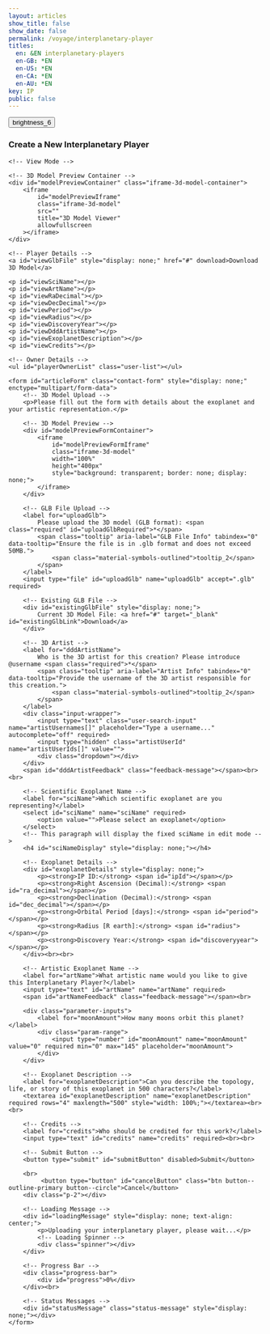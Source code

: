 ```yaml
---
layout: articles
show_title: false
show_date: false
permalink: /voyage/interplanetary-player
titles:
  en: &EN interplanetary-players
  en-GB: *EN
  en-US: *EN
  en-CA: *EN
  en-AU: *EN
key: IP
public: false
---
```


<div class="form-container">
    <div class="button-container">
        <div class="back-button-container">
            <a href="/voyage" title="Back to Voyage">
                <button id="backButton" class="btn button--outline-primary button--circle">
                    <span class="material-symbols-outlined">brightness_6</span>
                </button>
            </a>
        </div>
        <div class="edit-button-container">
            <button id="editButton" class="btn button--outline-primary button--circle" title="Edit Interplanetary Player" style="display: none;">
                <span class="material-symbols-outlined">edit</span> 
            </button>
        </div>
    </div>
    <h3 id="formTitle">Create a New Interplanetary Player</h3>

    <!-- View Mode -->
<div id="interplanetaryPlayerView" style="display: block;"> <!-- Ensure view is visible -->

    <!-- 3D Model Preview Container -->
    <div id="modelPreviewContainer" class="iframe-3d-model-container">
        <iframe 
            id="modelPreviewIframe"
            class="iframe-3d-model"
            src=""
            title="3D Model Viewer"
            allowfullscreen
        ></iframe>
    </div>

    <!-- Player Details -->
    <a id="viewGlbFile" style="display: none;" href="#" download>Download 3D Model</a>
    
    <p id="viewSciName"></p>
    <p id="viewArtName"></p>
    <p id="viewRaDecimal"></p>
    <p id="viewDecDecimal"></p>
    <p id="viewPeriod"></p>
    <p id="viewRadius"></p>
    <p id="viewDiscoveryYear"></p>
    <p id="viewDddArtistName"></p>
    <p id="viewExoplanetDescription"></p>
    <p id="viewCredits"></p>
    
    <!-- Owner Details -->
    <ul id="playerOwnerList" class="user-list"></ul>
</div>        
    <!-- Edit/Create Mode -->

    <form id="articleForm" class="contact-form" style="display: none;" enctype="multipart/form-data">
        <!-- 3D Model Upload -->
        <p>Please fill out the form with details about the exoplanet and your artistic representation.</p>

        <!-- 3D Model Preview -->
        <div id="modelPreviewFormContainer">
            <iframe 
                id="modelPreviewFormIframe"
                class="iframe-3d-model" 
                width="100%" 
                height="400px" 
                style="background: transparent; border: none; display: none;">
            </iframe>
        </div>

        <!-- GLB File Upload -->
        <label for="uploadGlb">
            Please upload the 3D model (GLB format): <span class="required" id="uploadGlbRequired">*</span>
            <span class="tooltip" aria-label="GLB File Info" tabindex="0" data-tooltip="Ensure the file is in .glb format and does not exceed 50MB.">
                <span class="material-symbols-outlined">tooltip_2</span>
            </span>
        </label>
        <input type="file" id="uploadGlb" name="uploadGlb" accept=".glb" required>

        <!-- Existing GLB File -->
        <div id="existingGlbFile" style="display: none;">
            Current 3D Model File: <a href="#" target="_blank" id="existingGlbLink">Download</a>
        </div>

        <!-- 3D Artist -->
        <label for="dddArtistName">
            Who is the 3D artist for this creation? Please introduce @username <span class="required">*</span>
            <span class="tooltip" aria-label="Artist Info" tabindex="0" data-tooltip="Provide the username of the 3D artist responsible for this creation.">
                <span class="material-symbols-outlined">tooltip_2</span>
            </span>
        </label>
        <div class="input-wrapper">
            <input type="text" class="user-search-input" name="artistUsernames[]" placeholder="Type a username..." autocomplete="off" required>
            <input type="hidden" class="artistUserId" name="artistUserIds[]" value="">
            <div class="dropdown"></div>
        </div>
        <span id="dddArtistFeedback" class="feedback-message"></span><br><br>

        <!-- Scientific Exoplanet Name -->
        <label for="sciName">Which scientific exoplanet are you representing?</label>
        <select id="sciName" name="sciName" required>
            <option value="">Please select an exoplanet</option>
        </select>
        <!-- This paragraph will display the fixed sciName in edit mode -->
        <h4 id="sciNameDisplay" style="display: none;"></h4>

        <!-- Exoplanet Details -->
        <div id="exoplanetDetails" style="display: none;">
            <p><strong>IP ID:</strong> <span id="ipId"></span></p>
            <p><strong>Right Ascension (Decimal):</strong> <span id="ra_decimal"></span></p>
            <p><strong>Declination (Decimal):</strong> <span id="dec_decimal"></span></p>
            <p><strong>Orbital Period [days]:</strong> <span id="period"></span></p>
            <p><strong>Radius [R earth]:</strong> <span id="radius"></span></p>
            <p><strong>Discovery Year:</strong> <span id="discoveryyear"></span></p>
        </div><br><br>

        <!-- Artistic Exoplanet Name -->
        <label for="artName">What artistic name would you like to give this Interplanetary Player?</label>
        <input type="text" id="artName" name="artName" required>
        <span id="artNameFeedback" class="feedback-message"></span><br>

        <div class="parameter-inputs">
            <label for="moonAmount">How many moons orbit this planet?</label>
            <div class="param-range">
                <input type="number" id="moonAmount" name="moonAmount" value="0" required min="0" max="145" placeholder="moonAmount">
            </div>
        </div>

        <!-- Exoplanet Description -->
        <label for="exoplanetDescription">Can you describe the topology, life, or story of this exoplanet in 500 characters?</label>
        <textarea id="exoplanetDescription" name="exoplanetDescription" required rows="4" maxlength="500" style="width: 100%;"></textarea><br><br>

        <!-- Credits -->
        <label for="credits">Who should be credited for this work?</label>
        <input type="text" id="credits" name="credits" required><br><br>

        <!-- Submit Button -->
        <button type="submit" id="submitButton" disabled>Submit</button>

        <br>
             <button type="button" id="cancelButton" class="btn button--outline-primary button--circle">Cancel</button>
        <div class="p-2"></div>

        <!-- Loading Message -->
        <div id="loadingMessage" style="display: none; text-align: center;">
            <p>Uploading your interplanetary player, please wait...</p>
            <!-- Loading Spinner -->
            <div class="spinner"></div>
        </div>

        <!-- Progress Bar -->
        <div class="progress-bar">
            <div id="progress">0%</div>
        </div><br>

        <!-- Status Messages -->
        <div id="statusMessage" class="status-message" style="display: none;"></div>
    </form>
</div>
<div id="toastContainer"></div>

<script>
    // Define the API base URL
    const API_BASE_URL = 'https://media.maar.world:443/api';

    // Define the file category for this form
    const FILE_CATEGORY_UPLOAD = 'interplanetaryPlayers'; // Must match the category in spacesUtils.js

    // Toast Function for User Notifications
    function showToast(message, type = 'success') {
        const toastContainer = document.getElementById('toastContainer');
        const toast = document.createElement('div');
        const toastId = `toast_${Date.now()}`;
        toast.classList.add('toast');
        toast.setAttribute('id', toastId);
        toast.setAttribute('role', 'alert');
        toast.setAttribute('aria-live', 'assertive');
        toast.setAttribute('aria-atomic', 'true');

        if (type === 'success') {
            toast.classList.add('success');
        } else if (type === 'error') {
            toast.classList.add('error');
        }

        // Close Button
        const closeBtn = document.createElement('button');
        closeBtn.classList.add('close-btn');
        closeBtn.innerHTML = '&times;';
        closeBtn.onclick = () => {
            toast.classList.remove('show');
            setTimeout(() => {
                const toastElem = document.getElementById(toastId);
                if (toastElem) {
                    toastElem.remove();
                }
            }, 500);
        };

        toast.appendChild(closeBtn);
        toast.appendChild(document.createTextNode(message));
        toastContainer.appendChild(toast);

        // Show the toast
        setTimeout(() => {
            toast.classList.add('show');
        }, 100);

        // Automatically hide the toast after 3 seconds
        setTimeout(() => {
            toast.classList.remove('show');
            setTimeout(() => {
                const toastElem = document.getElementById(toastId);
                if (toastElem) {
                    toastElem.remove();
                }
            }, 500);
        }, 3000);
    }

    // URL Parameters
    const urlParams = new URLSearchParams(window.location.search);
    let initialMode = urlParams.get('mode'); // 'edit', 'view', or null
    let playerId = urlParams.get('playerId') || ''; // Default to '' if 'playerId' is not provided.

    // Global Variables
    let playerData = null; // Holds the current player data
    let exoplanetData = {}; // Holds exoplanet data fetched from the API
    const userId = localStorage.getItem('userId'); // Retrieve the logged-in user's ID
    let isOwner = false; // Indicates if the current user is the owner of the player
    let moonAmountInput = null; // Reference to the moonAmount input
    let currentMode = 'create'; // Current mode: 'create', 'edit', 'view'

    // Initialize the form once the DOM is loaded
    document.addEventListener('DOMContentLoaded', async () => {
        setupFormListeners();
        await loadExoplanetData();
        setupArtNameValidation();

        // Determine initial mode based on URL parameters
        if (initialMode === 'edit' && playerId) {
            currentMode = 'edit';
            await loadInterplanetaryPlayersDetails(playerId);
        } else if (initialMode === 'view' && playerId) {
            currentMode = 'view';
            await loadInterplanetaryPlayersDetails(playerId);
        } else {
            currentMode = 'create';
            clearFormFields();
        }

        setFormMode(currentMode);

        // Push the initial state to history
        history.replaceState({ mode: currentMode, playerId }, '', window.location.href);
    });

    // Function to load exoplanet data from the server
    async function loadExoplanetData() {
        try {
            console.log('Fetching exoplanet data from server');
            const response = await fetch(`${API_BASE_URL}/interplanetaryplayers/fetch-exoplanet-data`);
            if (!response.ok) {
                throw new Error(`Failed to fetch exoplanet data: ${response.statusText}`);
            }
            const data = await response.json();
            console.log('Exoplanet data fetched:', data);
            
            // Check if data has success and exoplanets array
            if (data.success && Array.isArray(data.exoplanets) && data.exoplanets.length > 0) {
                const exoplanetObject = data.exoplanets[0]; // Access the first element
                //console.log('Exoplanet Object:', exoplanetObject);
                exoplanetData = {}; // Initialize as an empty object

                // Iterate through the keys of the exoplanetObject to build exoplanetData
                Object.keys(exoplanetObject).forEach(ipId => {
                    //console.log('Processing ipId:', ipId);
                    if (ipId !== 'undefined') { // Exclude undefined keys
                        exoplanetData[ipId] = exoplanetObject[ipId];
                    } else {
                        console.warn('Encountered undefined ipId:', exoplanetObject[ipId]);
                    }
                });

                console.log('Structured Exoplanet Data:', exoplanetData);
                populateExoplanetDropdown();
            } else {
                throw new Error('Exoplanet data is empty or not in the expected format.');
            }
        } catch (error) {
            console.error('Error loading exoplanet data:', error);
            showToast('Failed to load exoplanet data. Please refresh the page.', 'error');
        }
    }

// Function to populate the exoplanet dropdown with data fetched from the API
function populateExoplanetDropdown() {
    const selectElement = document.getElementById('sciName');
    selectElement.innerHTML = '<option value="">Please select an exoplanet</option>';

    // Iterate over the keys in exoplanetData
    Object.keys(exoplanetData).forEach(ipId => {
        const exoplanet = exoplanetData[ipId];

        // Only add to the dropdown if artName is explicitly null or the string "null"
        if (exoplanet.artName === null || exoplanet.artName === 'null') {
            const option = document.createElement('option');
            option.value = ipId; // Set ipId as the value for the option
            option.textContent = `${ipId}: ${exoplanet.sciName}`; // Display ipId and sciName
            selectElement.appendChild(option);
        }
    });

    console.log('Exoplanet dropdown populated with available exoplanets.');
}

function collectArtistUserIds() {
    const artistIdInputs = document.querySelectorAll('.artistUserId');
    const artistIds = Array.from(artistIdInputs).map(input => input.value.trim());
    return artistIds.filter(id => id); // Remove empty entries
}


function clearFormFields() {
    const sciName = document.getElementById('sciName');
    if (sciName) sciName.value = '';

    const artName = document.getElementById('artName');
    if (artName) artName.value = '';

    const dddArtistName = document.getElementById('dddArtistName');
    if (dddArtistName) dddArtistName.value = '';

    const exoplanetDescription = document.getElementById('exoplanetDescription');
    if (exoplanetDescription) exoplanetDescription.value = '';

    const credits = document.getElementById('credits');
    if (credits) credits.value = '';

    const uploadGlb = document.getElementById('uploadGlb');
    if (uploadGlb) uploadGlb.value = '';

    const moonAmount = document.getElementById('moonAmount');
    if (moonAmount) moonAmount.value = '0';

    const exoplanetDetails = document.getElementById('exoplanetDetails');
    if (exoplanetDetails) exoplanetDetails.style.display = 'none';

    displayArtNameFeedback('', '');

    const submitButton = document.getElementById('submitButton');
    if (submitButton) submitButton.disabled = true;

    const existingGlbFile = document.getElementById('existingGlbFile');
    if (existingGlbFile) existingGlbFile.style.display = 'none';

    const modelPreviewFormIframe = document.getElementById('modelPreviewFormIframe');
    if (modelPreviewFormIframe) {
        modelPreviewFormIframe.src = '';
        modelPreviewFormIframe.style.display = 'none';
    }
}

// Function to Set Up Form Listeners
function setupFormListeners() {
    // Reference to moonAmount input
    moonAmountInput = document.getElementById('moonAmount');
    const cancelButton = document.getElementById('cancelButton');

    // Validate moonAmount to be between 0 and 145
    if (moonAmountInput) {
        moonAmountInput.addEventListener('input', function() {
            let value = parseInt(moonAmountInput.value, 10);

            if (isNaN(value) || value < 0) {
                value = 0;
            } else if (value > 145) {
                value = 145;
            }

            moonAmountInput.value = value;
        });
    }

    // GLB Upload Preview
    const uploadGlbInput = document.getElementById('uploadGlb');
    if (uploadGlbInput) {
        uploadGlbInput.addEventListener('change', function(event) {
            const modelPreviewIframe = document.getElementById('modelPreviewFormIframe');
            const file = event.target.files[0];

            if (file && modelPreviewIframe) {
                const reader = new FileReader();
                reader.onload = function(e) {
                    modelPreviewIframe.src = e.target.result;
                    modelPreviewIframe.style.display = 'block';
                };
                reader.readAsDataURL(file);
            } else if (modelPreviewIframe) {
                modelPreviewIframe.src = '';
                modelPreviewIframe.style.display = 'none';
            }
        });
    }

    // Cancel Button Event Listener
    if (cancelButton) {
        cancelButton.addEventListener('click', function() {
            setFormMode("view");
            console.log("Canceling form editing/creation.");
        });
    }

    // Save form data on input change
    const formElements = document.querySelectorAll('#articleForm input, #articleForm select, #articleForm textarea');

    formElements.forEach(element => {
        element.addEventListener('input', saveFormData);
    });

    // Handle form submission
    const articleForm = document.getElementById('articleForm');
    if (articleForm) {
        articleForm.addEventListener('submit', function(event) {
            event.preventDefault();
            handleFormSubmission();
        });
    }

    // Handle change in exoplanet selection
    const sciNameSelect = document.getElementById('sciName');
    if (sciNameSelect) {
        sciNameSelect.addEventListener('change', updateDetails);
    }

    // Add event listeners to file inputs to monitor file selections
    if (uploadGlbInput) {
        uploadGlbInput.addEventListener('change', checkFileUploads);
    }
}

// Function to Update Exoplanet Details on Selection Change
function updateDetails() {
    const sciNameSelect = document.getElementById('sciName');
    if (!sciNameSelect) {
        console.error('sciName select element not found');
        return;
    }

    const selectedIpId = sciNameSelect.value;
    const detailsDiv = document.getElementById('exoplanetDetails');
    if (!detailsDiv) {
        console.error('exoplanetDetails div not found');
        return;
    }

    const exoplanet = exoplanetData[selectedIpId]; // Access exoplanet by ipId

    if (!selectedIpId || !exoplanet) {
        detailsDiv.style.display = 'none';
    } else {
        // Populate the details section with exoplanet data
        document.getElementById('ipId').textContent = selectedIpId;
        document.getElementById('ra_decimal').textContent = exoplanet.ra_decimal || 'N/A';
        document.getElementById('dec_decimal').textContent = exoplanet.dec_decimal || 'N/A';
        document.getElementById('period').textContent = exoplanet.period || 'N/A';
        document.getElementById('radius').textContent = exoplanet.radius || 'N/A';
        document.getElementById('discoveryyear').textContent = exoplanet.discoveryyear || 'N/A';
        detailsDiv.style.display = 'block';
    }
}

    // Function to Save Form Data Locally (Optional)
function saveFormData() {
    const formData = {};

    const sciNameElement = document.getElementById('sciName');
    if (sciNameElement) formData.sciName = sciNameElement.value;

    const artNameElement = document.getElementById('artName');
    if (artNameElement) formData.artName = artNameElement.value;

    const moonAmountElement = document.getElementById('moonAmount');
    if (moonAmountElement) formData.moonAmount = moonAmountElement.value;

    const dddArtistNameElement = document.getElementById('dddArtistName');
    if (dddArtistNameElement) formData.dddArtistName = dddArtistNameElement.value;

    const exoplanetDescriptionElement = document.getElementById('exoplanetDescription');
    if (exoplanetDescriptionElement) formData.exoplanetDescription = exoplanetDescriptionElement.value;

    const creditsElement = document.getElementById('credits');
    if (creditsElement) formData.credits = creditsElement.value;

    localStorage.setItem('protoFormData', JSON.stringify(formData));
}

// Function to Load Saved Form Data (Optional)
function loadFormData() {
    const savedData = JSON.parse(localStorage.getItem('protoFormData'));
    if (savedData) {
        document.getElementById('sciName').value = savedData.sciName || '';
        document.getElementById('artName').value = savedData.artName || '';
        document.getElementById('moonAmount').value = savedData.moonAmount || '0';
        document.getElementById('dddArtistName').value = savedData.dddArtistName || '';
        document.getElementById('exoplanetDescription').value = savedData.exoplanetDescription || '';
        document.getElementById('credits').value = savedData.credits || '';
    }
}

/**
 * Function to Handle Form Submission with Enhanced Validation
 */
async function handleFormSubmission() {
    // In Create Mode, ensure GLB file is uploaded
    if (currentMode === 'create') {
        const glbFile = document.getElementById('uploadGlb').files[0];

        if (!glbFile) {
            showToast('Please upload the 3D model (GLB) before submitting.', 'error');
            return;
        }
    }

    submitForm(); // Proceed with form submission
}

/**
 * Function to Submit the Form for Creating or Editing an Interplanetary Player.
 */
// Frontend JavaScript

async function submitForm() {
  disableFormInputs();

  const submitButton = document.querySelector('#articleForm button[type="submit"]');
  if (submitButton) {
    submitButton.disabled = true;
    submitButton.textContent = 'Submitting...';
  }

  const url = currentMode === 'edit'
    ? `${API_BASE_URL}/interplanetaryplayers/${playerId}`
    : `${API_BASE_URL}/interplanetaryplayers`;

  const method = currentMode === 'edit' ? 'PATCH' : 'POST';
  console.log('Submitting form to:', url);

  // Collect moon amount and validate range
  let moonAmount = 0;
  const moonAmountInput = document.getElementById('moonAmount');
  if (moonAmountInput) {
    moonAmount = parseInt(moonAmountInput.value, 10);
    moonAmount = isNaN(moonAmount) || moonAmount < 0 ? 0 : moonAmount > 145 ? 145 : moonAmount;
  }

  // Determine sciName and ipId based on the mode
  let sciName = '';
  let selectedIpId = '';

  if (currentMode === 'create') {
    const sciNameSelect = document.getElementById('sciName');
    if (sciNameSelect) {
      selectedIpId = sciNameSelect.value;
      sciName = selectedIpId && exoplanetData[selectedIpId]
        ? exoplanetData[selectedIpId].sciName
        : 'Unknown Exoplanet';
    }
  } else if (currentMode === 'edit') {
    selectedIpId = playerData.ipId; // From loaded player data
    sciName = playerData.sciName;    // From loaded player data
  }

  // Collect form data with null checks
  const artNameInput = document.getElementById('artName');
  const artName = artNameInput ? artNameInput.value.trim() : '';

  const raDecimalElement = document.getElementById('ra_decimal');
  const ra_decimal = raDecimalElement ? parseFloat(raDecimalElement.textContent) || 0 : 0;

  const decDecimalElement = document.getElementById('dec_decimal');
  const dec_decimal = decDecimalElement ? parseFloat(decDecimalElement.textContent) || 0 : 0;

  const periodElement = document.getElementById('period');
  const period = periodElement ? parseFloat(periodElement.textContent) || 0 : 0;

  const radiusElement = document.getElementById('radius');
  const radius = radiusElement ? parseFloat(radiusElement.textContent) || 0 : 0;

  const discoveryYearElement = document.getElementById('discoveryyear');
  const discoveryyear = discoveryYearElement ? parseInt(discoveryYearElement.textContent, 10) || 0 : 0;

  const exoplanetDescriptionElement = document.getElementById('exoplanetDescription');
  const description = exoplanetDescriptionElement ? exoplanetDescriptionElement.value.trim() : '';

  const creditsElement = document.getElementById('credits');
  const credits = creditsElement ? creditsElement.value.trim() : '';

  // Collect artist user IDs
  const dddArtistIds = collectArtistUserIds();

  // Ensure we have at least one artist ID
  if (dddArtistIds.length === 0) {
    showToast('Please select a valid 3D artist.', 'error');
    enableFormInputs();
    return;
  }

  const initialData = {
    ownerId: userId,
    isPublic: false,
    ipId: selectedIpId,
    sciName,
    artName,
    moonAmount,
    ra_decimal,
    dec_decimal,
    period,
    radius,
    discoveryyear,
    description,
    credits,
    dddArtistId: dddArtistIds[0], // Since we have only one artist field
  };

  const glbFileInput = document.getElementById('uploadGlb');
  const glbFile = glbFileInput ? glbFileInput.files[0] : null;

  if (glbFile) {
    initialData.glbFileName = glbFile.name;
    initialData.glbFileType = glbFile.type || getMimeTypeFromFileName(glbFile.name);
  }

  console.log('Initial data to be sent:', initialData);

  try {
    const response = await fetch(url, {
      method,
      headers: {
        'Content-Type': 'application/json'
      },
      body: JSON.stringify(initialData)
    });

    const dataResponse = await response.json();

    if (!dataResponse.success) {
      throw new Error(dataResponse.message || 'An error occurred during submission.');
    }

    const { playerId: receivedPlayerId, glbUploadURL, glbKey } = dataResponse;

    // Check if necessary keys for uploading files are present if files were selected
    if (glbFile) {
      if (!glbKey || !glbUploadURL) {
        throw new Error('GLB upload key or URL missing from the server response.');
      }

      console.log('Received presigned URLs and keys:', { receivedPlayerId, glbKey });
      await uploadGlbFile(glbUploadURL, glbFile);
      await finalizeInterplanetaryPlayer(receivedPlayerId, glbKey);
    }

    handleSuccessResponse({ playerId: receivedPlayerId });

  } catch (error) {
    console.error('Error:', error);
    showToast(`Error: ${error.message}`, 'error');
  } finally {
    enableFormInputs();
    if (submitButton) {
      submitButton.disabled = false;
      submitButton.textContent = 'Submit';
    }
  }
}


/**
 * Function to Upload GLB File Using Presigned URL.
 */
async function uploadGlbFile(glbUploadURL, glbFile) {
    /**
     * Helper function to upload a file.
     */
    async function uploadFile(url, file) {
        const response = await fetch(url, {
            method: 'PUT',
            headers: {
                'Content-Type': file.type || getMimeTypeFromFileName(file.name),
            },
            body: file,
        });

        if (!response.ok) {
            throw new Error('File upload failed.');
        }
    }

    // Upload the GLB file
    await uploadFile(glbUploadURL, glbFile);

    console.log('GLB file uploaded successfully.');
}

/**
 * Function to Finalize the Interplanetary Player.
 */
async function finalizeInterplanetaryPlayer(playerId, glbKey) {
    const finalizeUrl = `${API_BASE_URL}/interplanetaryplayers/finalize`;

    const finalizeData = {
        playerId,
        glbKey
    };

    const finalizeResponse = await fetch(finalizeUrl, {
        method: 'POST',
        headers: {
            'Content-Type': 'application/json'
        },
        body: JSON.stringify(finalizeData)
    });

    const finalizeDataResponse = await finalizeResponse.json();

    if (!finalizeDataResponse.success) {
        throw new Error(finalizeDataResponse.message || 'An error occurred during finalization.');
    }

    console.log('Interplanetary Player finalized successfully.');
}

    /**
     * Helper function to get MIME type from file name
     * @param {string} fileName - The name of the file.
     * @returns {string} - The MIME type.
     */
    function getMimeTypeFromFileName(fileName) {
        const extension = fileName.split('.').pop().toLowerCase();
        switch (extension) {
            case 'glb':
                return 'model/gltf-binary';
            case 'jpg':
            case 'jpeg':
                return 'image/jpeg';
            case 'png':
                return 'image/png';
            case 'gif':
                return 'image/gif';
            default:
                return 'application/octet-stream';
        }
    }

    /**
     * Helper function to update the artistic name
     */
    async function updateArtisticName(artName, selectedIpId) {
        try {
            const response = await fetch(`${API_BASE_URL}/interplanetaryplayers/updateArtName`, {
                method: 'POST',
                headers: {
                    'Content-Type': 'application/json'
                },
                body: JSON.stringify({ ipId: selectedIpId, artName })
            });

            if (!response.ok) {
                throw new Error(`Failed to update artistic name: ${response.statusText}`);
            }

            const data = await response.json();

            if (!data.artName) {
                throw new Error('Artistic name update failed.');
            }

            console.log('Artistic name updated successfully:', data);
        } catch (error) {
            console.error('Failed to update artistic name:', error);
            throw error;
        }
    }

    // Function to Enable the Form Again (used on error)
    function enableForm() {
        document.getElementById('articleForm').querySelectorAll('input, select, textarea, button').forEach(element => {
            element.disabled = false;
        });
    }

    // Function to Handle Success Response after Creation or Editing
function handleSuccessResponse(response) {
  const successMessage = currentMode === 'edit'
    ? 'Interplanetary Player updated successfully!'
    : 'Interplanetary Player created successfully!';

  showToast(successMessage, 'success');

  // Clear form data cache
  clearProfileCache(userId);

  // Use playerId or provide a fallback ID if it's missing
  const newPlayerId = currentMode === 'edit'
    ? (response.player ? response.player._id : playerId)  // Use the existing playerId if response is missing
    : response.playerId || response.config._id;  // Fall back to `playerId` or `_id` when creating

  if (newPlayerId) {
    setTimeout(() => {
      window.location.href = `/voyage/interplanetary-player?mode=view&playerId=${newPlayerId}`;
    }, 1000);
  } else {
    console.error('Player ID not found in the response.');
    showToast('Player ID missing. Please contact support.', 'error');
  }
}


// Function to Load Interplanetary Player Details from the Server
async function loadInterplanetaryPlayersDetails(playerId) {
    try {
        const response = await fetch(`${API_BASE_URL}/interplanetaryplayers/${playerId}`);
        if (!response.ok) {
            throw new Error(`Failed to fetch player details: ${response.statusText}`);
        }
        const data = await response.json();

        if (!data.success) {
            console.error('Error fetching player details:', data.message);
            showToast('Failed to load player details. Please try again.', 'error');
            return;
        }

        playerData = data.player;
        isOwner = playerData.ownerId === userId; // Check ownership directly

        // Display the edit button if the current user is the owner
        const editButton = document.getElementById('editButton');
        if (editButton) {
            editButton.style.display = isOwner ? 'block' : 'none';
        }

        populateEditMode(playerData);
        populateViewMode(playerData);

    } catch (error) {
        console.error('Error loading interplanetary player details:', error);
        showToast('Error loading player details. Please try again.', 'error');
    }
}
function populateEditMode(playerData) {
    const sciNameDisplay = document.getElementById('sciNameDisplay');
    const sciNameSelect = document.getElementById('sciName');
    const exoplanetDetails = document.getElementById('exoplanetDetails');
    
    console.log('Player data received:', JSON.stringify(playerData, null, 2));

    if (currentMode === 'edit') {
        sciNameDisplay.textContent = playerData.sciName || 'Unknown Exoplanet';
        sciNameDisplay.style.display = 'block';
        sciNameSelect.style.display = 'none';
        sciNameSelect.required = false;

        document.getElementById('artName').value = playerData.artName || '';
        document.getElementById('moonAmount').value = playerData.moonAmount || '0';
        document.getElementById('dddArtistName').value = playerData.ddd?.dddArtist || '';
        document.getElementById('exoplanetDescription').value = playerData.description || '';
        document.getElementById('credits').value = playerData.credits || '';

        // Populate Exoplanet Details fields
        document.getElementById('ipId').textContent = playerData.ipId || 'N/A';
        document.getElementById('ra_decimal').textContent = playerData.ra_decimal?.$numberDecimal || 'N/A';
        document.getElementById('dec_decimal').textContent = playerData.dec_decimal?.$numberDecimal || 'N/A';
        document.getElementById('period').textContent = playerData.period?.$numberDecimal || 'N/A';
        document.getElementById('radius').textContent = playerData.radius?.$numberDecimal || 'N/A';
        document.getElementById('discoveryyear').textContent = playerData.discoveryyear?.$numberDecimal || 'N/A';
        
        exoplanetDetails.style.display = 'block'; // Show the details section in edit mode

        const baseUrl = 'https://media.maar.world';

        // Show existing GLB file link if available
        const existingGlbFileDiv = document.getElementById('existingGlbFile');
        const existingGlbLink = document.getElementById('existingGlbLink');
        if (playerData.ddd?.glbURL) {
            const glbUrl = playerData.ddd.glbURL.startsWith('http')
                ? playerData.ddd.glbURL
                : `${baseUrl}${playerData.ddd.glbURL}`;
            existingGlbLink.href = glbUrl;
            existingGlbLink.textContent = playerData.ddd.glbURL.split('/').pop(); // Show the file name
            existingGlbFileDiv.style.display = 'block';

            // Set GLB model preview
            const modelPreviewFormIframe = document.getElementById('modelPreviewFormIframe');
            modelPreviewFormIframe.src = glbUrl;
            modelPreviewFormIframe.style.display = 'block';
        } else {
            existingGlbFileDiv.style.display = 'none';
            const modelPreviewFormIframe = document.getElementById('modelPreviewFormIframe');
            modelPreviewFormIframe.src = '';
            modelPreviewFormIframe.style.display = 'none';
        }

        // Display initial feedback and enable submit button
        displayArtNameFeedback('', '');
        const submitButton = document.getElementById('submitButton');
        if (submitButton) {
            submitButton.disabled = false;
        }

        // Make file uploads optional in Edit Mode
        document.getElementById('uploadGlb').required = false;
    }
}

// Populate View Mode with Player Data
function populateViewMode(playerData) {
    // Helper function to safely extract numberDecimal values
    function getNumberDecimalValue(field) {
        return field?.$numberDecimal || field || 'N/A';
    }

    // Populate the view container with data
    document.getElementById('viewSciName').innerHTML = `<strong>Scientific Name:</strong> ${playerData.sciName || 'N/A'}`;
    document.getElementById('viewArtName').innerHTML = `<strong>Artistic Name:</strong> ${playerData.artName || 'N/A'}`;
    document.getElementById('viewRaDecimal').innerHTML = `<strong>Right Ascension (Decimal):</strong> ${getNumberDecimalValue(playerData.ra_decimal)}`;
    document.getElementById('viewDecDecimal').innerHTML = `<strong>Declination (Decimal):</strong> ${getNumberDecimalValue(playerData.dec_decimal)}`;
    document.getElementById('viewPeriod').innerHTML = `<strong>Orbital Period [days]:</strong> ${getNumberDecimalValue(playerData.period)}`;
    document.getElementById('viewRadius').innerHTML = `<strong>Radius [R earth]:</strong> ${getNumberDecimalValue(playerData.radius)}`;
    document.getElementById('viewDiscoveryYear').innerHTML = `<strong>Discovery Year:</strong> ${getNumberDecimalValue(playerData.discoveryyear)}`;
    document.getElementById('viewDddArtistName').innerHTML = `<strong>3D Artist:</strong> ${playerData.ddd?.dddArtist ? `<a href="/xplorer/?username=${encodeURIComponent(playerData.ddd.dddArtist)}" target="_self">@${playerData.ddd.dddArtist}</a>` : 'N/A'}`;
    document.getElementById('viewExoplanetDescription').innerHTML = `<strong>Description:</strong> ${playerData.description || 'N/A'}`;
    document.getElementById('viewCredits').innerHTML = `<strong>Credits:</strong> ${playerData.credits || 'N/A'}`;

    // Set up 3D model preview using iframe
    const modelPreviewContainer = document.getElementById('modelPreviewContainer');
    const modelPreviewIframe = document.getElementById('modelPreviewIframe');
    const glbURL = playerData.glbURL;

    if (glbURL) {
        const iframeSrc = `https://preview.maar.world/?model=${encodeURIComponent(glbURL)}`;
        console.log('Setting iframe src to:', iframeSrc); // Debugging line
        modelPreviewIframe.src = iframeSrc;
        modelPreviewContainer.style.display = 'block'; // Display the iframe container
    } else {
        console.warn('GLB URL is missing');
        modelPreviewContainer.style.display = 'none'; // Hide the container if no GLB URL
    }

    // Set up the download link
    const viewGlbFile = document.getElementById('viewGlbFile');
    if (glbURL) {
        viewGlbFile.href = glbURL.startsWith('http') ? glbURL : `https://media.maar.world${glbURL}`;
        viewGlbFile.textContent = 'Download 3D Model';
        viewGlbFile.style.display = 'block';
    } else {
        viewGlbFile.style.display = 'none';
    }

    // Populate Owner Details
    populatePlayerOwnerDetails(playerData.ownerDetails);
}

// Populate Owner Details
function populatePlayerOwnerDetails(ownerDetails) {
    const playerOwnerList = document.getElementById('playerOwnerList');
    if (ownerDetails) {
        playerOwnerList.innerHTML = `
        <li class="user-list-item">
            <div class="user-profile-pic">
                <img src="${ownerDetails.profileImage || '/default_profile.png'}" alt="${ownerDetails.username}">
            </div>
            <div class="user-details">
                <div class="user-display-name">${ownerDetails.displayName || 'Unknown'}</div>
                <div class="user-username">
                    <a href="/xplorer/?username=${encodeURIComponent(ownerDetails.username)}" target="_self">
                        @${ownerDetails.username || 'Unknown'}
                    </a>
                </div>
            </div>
        </li>`;
    } else {
        playerOwnerList.innerHTML = '<li>No owner details available.</li>';
    }
}





/**
    * Function to Clear Cached Profiles.
    */
function clearProfileCache(userId) {
    if (typeof lscache === 'undefined') {
        console.warn('lscache is not available. Skipping cache clearing.');
        return;
    }

    const cacheKey = `profile_${userId}`;
    const cachedProfile = lscache.get(cacheKey);
    if (cachedProfile) {
        lscache.remove(cacheKey);
        console.log('Profile cache cleared for user');
    } else {
        console.log('No cache found for user');
    }
}

/**
    * Function to Toggle Between Edit and View Modes
    */
function toggleEditMode() {
    if (currentMode === 'view') {
        if (playerData) { // Ensure playerData is loaded
            updateURL('edit', playerId);
            setFormMode('edit');
        } else {
            showToast('Player data is still loading. Please wait...', 'error');
            console.warn('Attempted to switch to edit mode before playerData was loaded.');
        }
    } else if (currentMode === 'edit') {
        setFormMode('view');
        updateURL('view', playerId);
        loadInterplanetaryPlayersDetails(playerId); // Reload data to discard changes
    }
}

/**
    * Function to Set the Current Mode (View, Edit, Create)
    */
async function setFormMode(newMode) {
    currentMode = newMode;
    const isViewMode = currentMode === 'view';
    const isEditMode = currentMode === 'edit';
    const isCreateMode = currentMode === 'create';

    const articleForm = document.getElementById('articleForm');
    const interplanetaryPlayerView = document.getElementById('interplanetaryPlayerView');
    const editButton = document.getElementById('editButton');
    const formTitle = document.getElementById('formTitle'); // Reference to the form title element

    if (isViewMode) {
        interplanetaryPlayerView.style.display = 'block';
        articleForm.style.display = 'none';

        // Update the form title for view mode
        formTitle.textContent = 'View Interplanetary Player';

        // Update Edit Button to show 'Edit' icon and title
        if (editButton) {
            editButton.innerHTML = `<span class="material-symbols-outlined">edit</span>`;
            editButton.title = 'Edit Interplanetary Player';
            editButton.style.display = isOwner ? 'block' : 'none';
        }

    } else if (isEditMode) {
        interplanetaryPlayerView.style.display = 'none';
        articleForm.style.display = 'block';

        // Update the form title for edit mode
        formTitle.textContent = 'Edit Interplanetary Player';

        // Update Edit Button to show 'View' icon and title
        if (editButton) {
            editButton.innerHTML = `<span class="material-symbols-outlined">visibility</span>`;
            editButton.title = 'View Interplanetary Player';
            editButton.style.display = 'block';
        }

        if (playerId) {
            await loadInterplanetaryPlayersDetails(playerId);
        }
    } else if (isCreateMode) {
        interplanetaryPlayerView.style.display = 'none';
        articleForm.style.display = 'block';

        // Update the form title for create mode
        formTitle.textContent = 'Create a New Interplanetary Player';

        if (editButton) {
            editButton.style.display = 'none';
        }
    }
}

/**
    * Function to Update the URL Without Reloading the Page
    */
function updateURL(mode, playerId) {
    const newURL = `/voyage/interplanetary-player?mode=${mode}&playerId=${playerId}`;
    if (history.pushState) {
        history.pushState({ mode, playerId }, '', newURL);
    } else {
        // Fallback for older browsers
        window.location.href = newURL;
    }
}

// Event Listener for Edit Button
const editButtonElement = document.getElementById('editButton');
if (editButtonElement) {
    editButtonElement.addEventListener('click', function(event) {
        event.preventDefault(); // Prevent default button behavior
        toggleEditMode(); // Toggle between view and edit modes
    });
}

// Handle Browser Navigation (Back/Forward)
window.addEventListener('popstate', (event) => {
    if (event.state) {
        setFormMode(event.state.mode);
    } else {
        // Default to view mode if no state is available
        setFormMode('view');
    }
});

/**
 * Function to Check the Availability of artName.
 */
async function checkArtNameAvailability(artName, excludeId = '') {
    const submitButton = document.querySelector('#articleForm button[type="submit"]');
    if (!artName.trim()) {
        displayArtNameFeedback('Artistic Name is required.', 'error');
        if (submitButton) {
            submitButton.disabled = true;
        }
        return false;
    }

    try {
        const params = new URLSearchParams({ name: artName.trim() });
        if (excludeId) {
            params.append('excludeId', excludeId);
        }

        // Ensure the endpoint matches the backend route
        const response = await fetch(`${API_BASE_URL}/interplanetaryplayers/checkArtName?${params.toString()}`);

        if (response.status === 200) {
            const data = await response.json();
            if (data.success) {
                displayArtNameFeedback('Artistic Name is available.', 'success');
                if (submitButton) {
                    submitButton.disabled = false;
                }
                return true;
            } else {
                displayArtNameFeedback('Error checking name. Please try again.', 'error');
                if (submitButton) {
                    submitButton.disabled = true;
                }
                return false;
            }
        } else if (response.status === 409) {
            // Handle 409 Conflict gracefully without logging
            displayArtNameFeedback('Artistic Name is already taken.', 'error');
            showToast('Please choose a different Artistic Name.', 'error');

            if (submitButton) {
                submitButton.disabled = true;
            }
            return false;
        } else {
            // Handle other unexpected statuses
            displayArtNameFeedback('Error checking name. Please try again.', 'error');
            if (submitButton) {
                submitButton.disabled = true;
            }
            return false;
        }
    } catch (error) {
        // Only log unexpected errors
        console.error('Error checking artName availability:', error);
        displayArtNameFeedback('Error checking name. Please try again.', 'error');
        if (submitButton) {
            submitButton.disabled = true;
        }
        return false;
    }
}

/**
    * Function to Display Feedback Messages for artName.
    */
function displayArtNameFeedback(message, type) {
    const feedbackElem = document.getElementById('artNameFeedback');
    const artNameInput = document.getElementById('artName');

    feedbackElem.textContent = message;
    feedbackElem.className = 'feedback-message'; // Reset classes

    artNameInput.classList.remove('feedback-success', 'feedback-error'); // Reset classes

    if (type === 'success') {
        feedbackElem.classList.add('feedback-success');
        artNameInput.classList.add('feedback-success');
    } else if (type === 'error') {
        feedbackElem.classList.add('feedback-error');
        artNameInput.classList.add('feedback-error');
    }
}

// Inside checkFileUploads function

function checkFileUploads() {
  if (currentMode !== 'create' && currentMode !== 'edit') {
    return; // Only enforce in create or edit mode
  }

  const glbFile = document.getElementById('uploadGlb').files[0];
  const submitButton = document.getElementById('submitButton');

  if (glbFile) {
    // Validate file size (e.g., max 50MB)
    const maxSize = 5 * 1024 * 1024; // 5MB
    if (glbFile.size > maxSize) {
      showToast('GLB file exceeds the maximum size of 5MB.', 'error');
      if (submitButton) {
        submitButton.disabled = true;
      }
      return;
    }

    submitButton.disabled = false;
  } else {
    if (currentMode === 'create') {
      // GLB file is required in create mode
      submitButton.disabled = true;
    } else if (currentMode === 'edit') {
      // GLB file is optional in edit mode
      submitButton.disabled = false;
    }
  }
}
// Function to Disable All Form Inputs
function disableFormInputs() {
    const form = document.getElementById('articleForm');
    if (form) {
        const inputs = form.querySelectorAll('input, select, textarea, button');
        inputs.forEach(input => {
            input.disabled = true;
        });
    }
}

// Function to Enable All Form Inputs
function enableFormInputs() {
    const form = document.getElementById('articleForm');
    if (form) {
        const inputs = form.querySelectorAll('input, select, textarea, button');
        inputs.forEach(input => {
            input.disabled = false;
        });
    }
}

// Function to Reset the Form After Submission
function resetForm() {
    enableFormInputs();
    const submitButton = document.querySelector('#articleForm button[type="submit"]');
    if (submitButton) {
        submitButton.disabled = false;
        submitButton.textContent = 'Submit';
    }
}

/**
 * Function to Set Up artName Validation with Debounce
 */
function setupArtNameValidation() {
    const artNameInput = document.getElementById('artName');

    let debounceTimeout = null;

    // Debounce function to limit the number of API calls
    artNameInput.addEventListener('input', () => {
        clearTimeout(debounceTimeout);
        debounceTimeout = setTimeout(async () => {
            const artName = artNameInput.value;
            const excludeId = currentMode === 'edit' ? playerId : '';
            await checkArtNameAvailability(artName, excludeId);
        }, 500); // Wait for 500ms after the user stops typing
    });

    // Also check on blur (when the user leaves the field)
    artNameInput.addEventListener('blur', async () => {
        const artName = artNameInput.value;
        const excludeId = currentMode === 'edit' ? playerId : '';
        await checkArtNameAvailability(artName, excludeId);
    });
}
</script>